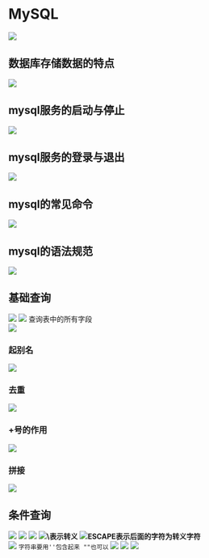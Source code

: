 # MySQL
![](pictures/_20190928181331.png)
## 数据库存储数据的特点
![](pictures/_20190928182507.png)
## mysql服务的启动与停止
![](pictures/_20190928185116.png)
## mysql服务的登录与退出
![](pictures/_20190928185906.png)
## mysql的常见命令
![](pictures/_20190928192223.png)
## mysql的语法规范
![](pictures/_20190928233004.png)
## 基础查询
![](pictures/_20190929000718.png)
![](pictures/_20190929001608.png)
查询表中的所有字段  
![](pictures/_20190929110241.png)
### 起别名
![](pictures/_20190929110747.png)
### 去重
![](pictures/_20190929111134.png)
### +号的作用
![](pictures/_20190929111823.png)
### 拼接
![](pictures/_20190929112016.png)
## 条件查询
![](pictures/_20190929113352.png)
![](pictures/_20190929113453.png)
![](pictures/_20190930120619.png)
![](pictures/_20190930120745.png)**\表示转义**
![](pictures/_20190930120854.png)**ESCAPE表示后面的字符为转义字符**  
![](pictures/_20190930121304.png)
`字符串要用''包含起来 ""也可以`
![](pictures/_20190930122042.png)
![](pictures/_20190930122124.png)
![](pictures/)
